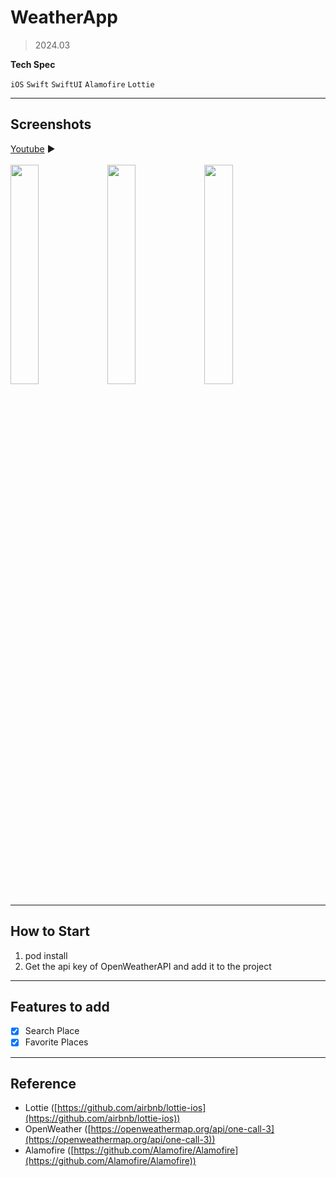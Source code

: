 # WeatherApp

> 2024.03
> 

**Tech Spec**

`iOS` `Swift` `SwiftUI` `Alamofire` `Lottie`

---

## Screenshots
[Youtube](https://youtu.be/g0vQR_Qn8fc?si=QlrDNIiBqsYgSFrB) ▶️
<br>
<br>
<img src="https://github.com/yh97yhyh/weather-app/assets/47898473/c020fd4b-0217-4c4c-adf2-c03c185930f0" width="30%" height="30%"/>
<img src="https://github.com/yh97yhyh/weather-app/assets/47898473/38b7b7ef-d589-4d46-bbe5-3732a0054a82" width="30%" height="30%"/>
<img src="https://github.com/yh97yhyh/weather-app/assets/47898473/aae9c8cf-20a4-42b7-8615-db879ffb1fa0" width="30%" height="30%"/>

---

## How to Start

1. pod install
2. Get the api key of OpenWeatherAPI and add it to the project

---

## Features to add

- [x]  Search Place
- [x]  Favorite Places

---

## Reference

- Lottie ([https://github.com/airbnb/lottie-ios](https://github.com/airbnb/lottie-ios))
- OpenWeather ([https://openweathermap.org/api/one-call-3](https://openweathermap.org/api/one-call-3))
- Alamofire ([https://github.com/Alamofire/Alamofire](https://github.com/Alamofire/Alamofire))
